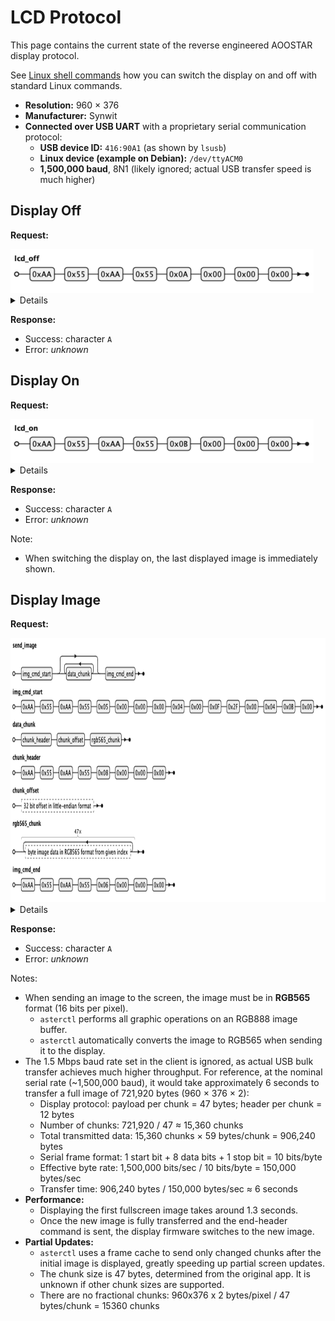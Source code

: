 # LCD Protocol

This page contains the current state of the reverse engineered AOOSTAR display protocol.

See [Linux shell commands](shell_commands.md) how you can switch the display on and off with standard Linux commands.

- **Resolution:** 960 × 376
- **Manufacturer:** Synwit
- **Connected over USB UART** with a proprietary serial communication protocol:
    - **USB device ID:** `416:90A1` (as shown by `lsusb`)
    - **Linux device (example on Debian):** `/dev/ttyACM0`
    - **1,500,000 baud**, 8N1 (likely ignored; actual USB transfer speed is much higher)

## Display Off

**Request:**

<img src="img/lcd_off.png" alt="LCD off EBNF" width="485" height="70">
<details>

```
@startebnf lcd_off
lcd_off = 0xAA, 0x55, 0xAA, 0x55, 0x0A, 0x00, 0x00, 0x00 ;
@endebnf
```

</details>

**Response:**
- Success: character `A`
- Error: _unknown_

## Display On

**Request:**

<img src="img/lcd_on.png" alt="LCD on EBNF" width="485" height="70">
<details>

```
@startebnf lcd_on
lcd_on = 0xAA, 0x55, 0xAA, 0x55, 0x0B, 0x00, 0x00, 0x00 ;
@endebnf
```

</details>

**Response:**
- Success: character `A`
- Error: _unknown_

Note:
- When switching the display on, the last displayed image is immediately shown.

## Display Image

**Request:**

<img src="img/send_image.png" alt="Send image EBNF" width="868" height="423">
<details>

```
@startebnf send_image
send_image = img_cmd_start, { data_chunk }, img_cmd_end ;

img_cmd_start = 0xAA, 0x55, 0xAA, 0x55, 0x05, 0x00, 0x00, 0x00, 0x04, 0x00, 0x0F, 0x2F, 0x00, 0x04, 0x0B, 0x00 ;
data_chunk = chunk_header, chunk_offset, rgb565_chunk ;
chunk_header = 0xAA, 0x55, 0xAA, 0x55, 0x08, 0x00, 0x00, 0x00 ;
chunk_offset = ? 32 bit offset in little-endian format ? ;
rgb565_chunk = 47 * ? byte image data in RGB565 format from given index ?;
img_cmd_end = 0xAA, 0x55, 0xAA, 0x55, 0x06, 0x00, 0x00, 0x00 ;
@endebnf
```

</details>

**Response:**
- Success: character `A`
- Error: _unknown_

Notes:
- When sending an image to the screen, the image must be in **RGB565** format (16 bits per pixel).
  - `asterctl` performs all graphic operations on an RGB888 image buffer.
  - `asterctl` automatically converts the image to RGB565 when sending it to the display.
- The 1.5 Mbps baud rate set in the client is ignored, as actual USB bulk transfer achieves much higher throughput.
  For reference, at the nominal serial rate (~1,500,000 baud), it would take approximately 6 seconds to transfer a full image of 721,920 bytes (960 × 376 × 2):
  - Display protocol: payload per chunk = 47 bytes; header per chunk = 12 bytes
  - Number of chunks: 721,920 / 47 ≈ 15,360 chunks
  - Total transmitted data: 15,360 chunks × 59 bytes/chunk = 906,240 bytes
  - Serial frame format: 1 start bit + 8 data bits + 1 stop bit = 10 bits/byte
  - Effective byte rate: 1,500,000 bits/sec / 10 bits/byte = 150,000 bytes/sec
  - Transfer time: 906,240 bytes / 150,000 bytes/sec ≈ 6 seconds
- **Performance:**
  - Displaying the first fullscreen image takes around 1.3 seconds.
  - Once the new image is fully transferred and the end-header command is sent, the display firmware switches to the new image.
- **Partial Updates:**
  - `asterctl` uses a frame cache to send only changed chunks after the initial image is displayed, greatly speeding up partial screen updates.
  - The chunk size is 47 bytes, determined from the original app. It is unknown if other chunk sizes are supported.
  - There are no fractional chunks: 960x376 x 2 bytes/pixel / 47 bytes/chunk = 15360 chunks
